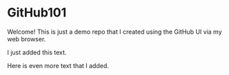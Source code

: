 # GitHub101

Welcome! This is just a demo repo that I created using the GitHub UI via my web browser.

I just added this text.

Here is even more text that I added.
